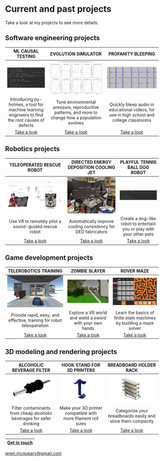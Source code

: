 # Current and past projects

Take a look at my projects to see more details.

## Software engineering projects
| ML CAUSAL TESTING      | EVOLUTION SIMULATOR | PROFANITY BLEEPING     |
| :---:        |    :----:   |          :---: |
| ![Code snippet](/images/projects/ml_causal_testing/code_snippet.png)   | ![Simulation results](/images/projects/evolution_simulator/simulation_results.png)        | ![Bleeped audio](/images/projects/profanity_bleeping/bleeped_audio.png)      |
| Introducing py-holmes, a tool for machine learning engineers to find the root causes of defects      | Tune environmental pressure, reproductive patterns, and more to change how a population evolves       | Quickly bleep audio in educational videos, for use in high school and college classrooms   |
| [Take a look](https://wrenmcqueary.github.io/project_pages/ml_causal_testing)   | [Take a look](https://wrenmcqueary.github.io/project_pages/evolution_simulator)        | [Take a look](https://wrenmcqueary.github.io/project_pages/profanity_bleeping)      |

## Robotics projects
| TELEOPERATED RESCUE ROBOT      | DIRECTED ENERGY DEPOSITION COOLING JET | PLAYFUL TENNIS BALL DOG ROBOT     |
| :---:        |    :----:   |          :---: |
| ![VR system](/images/projects/teleoperated_rescue_robot/VR-system.png)   | ![Physical layout](/images/projects/directed_energy_deposition_cooling_jet/physical_layout.png)        | ![Code snippet](/images/projects/playful_tennis_ball_dog_robot/code_snippet.png)      |
| Use VR to remotely pilot a sound-guided rescue robot      | Automatically improve cooling consistency for DED fabricators       | Create a dog-like robot to entertain you or play with your other pets   |
| [Take a look](https://wrenmcqueary.github.io/project_pages/teleoperated_rescue_robot)   | [Take a look](https://wrenmcqueary.github.io/project_pages/directed_energy_deposition_cooling_jet)        | [Take a look](https://wrenmcqueary.github.io/project_pages/playful_tennis_ball_dog_robot)      |

## Game development projects
| TELEROBOTICS TRAINING      | ZOMBIE SLAYER | ROVER MAZE     |
| :---:        |    :----:   |          :---: |
| ![Behind Husky](/images/projects/telerobotics_training/behind_husky.png)   | ![Zombie Slayer screenshot 2](/images/projects/zombie_slayer/zombie_slayer_screenshot_2.png)        | ![Game start condition](/images/projects/rover_maze/game_start_condition.png)      |
| Provide rapid, easy, and effective, training for robot teleoperation      | Explore a VR world and wield a sword with your own hands       | Learn the basics of finite state machines by building a maze solver   |
| [Take a look](https://wrenmcqueary.github.io/project_pages/telerobotics_training)   | [Take a look](https://wrenmcqueary.github.io/project_pages/zombie_slayer)        | [Take a look](https://wrenmcqueary.github.io/project_pages/rover_maze)      |

## 3D modeling and rendering projects
| ALCOHOLIC BEVERAGE FILTER      | HOOK STAND FOR 3D PRINTERS | BREADBOARD HOLDER RACK     |
| :---:        |    :----:   |          :---: |
| ![render0](/images/projects/alcoholic_beverage_filter/render_0.png)   | ![Transparent background](/images/projects/hook_stand_for_3D_printers/transparent_background.png)        | ![Transparent background](/images/projects/breadboard_holder_rack/transparent_background.png)      |
| Filter contaminants from cheap alcoholic beverages for safer drinking      | Make your 3D printer compatible with more filament roll sizes       | Categorize your breadboards easily and store them compactly   |
| [Take a look](https://wrenmcqueary.github.io/project_pages/alcoholic_beverage_filter)   | [Take a look](https://wrenmcqueary.github.io/project_pages/hook_stand_for_3D_printers)        | [Take a look](https://wrenmcqueary.github.io/project_pages/breadboard_holder_rack)      |

| [Get in touch](https://wrenmcqueary.github.io/contact)      |
| :---:        |

wren.mcqueary@gmail.com
